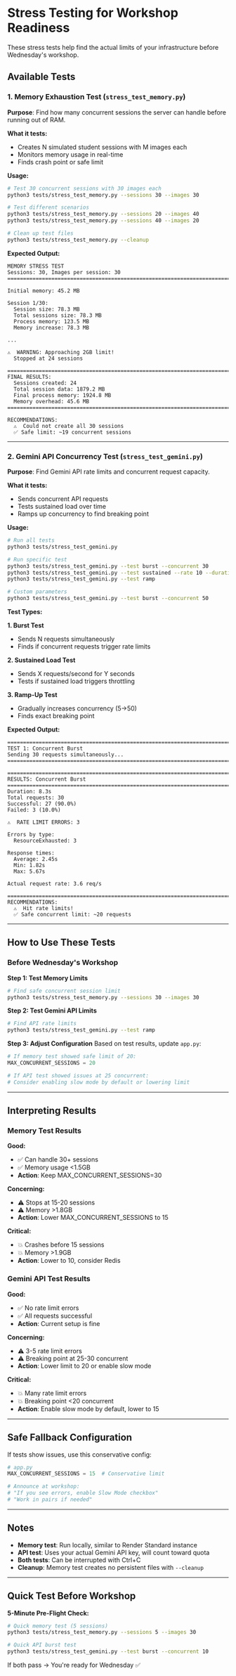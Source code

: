 # Stress Testing for Workshop Readiness

These stress tests help find the actual limits of your infrastructure before Wednesday's workshop.

## Available Tests

### 1. Memory Exhaustion Test (`stress_test_memory.py`)

**Purpose**: Find how many concurrent sessions the server can handle before running out of RAM.

**What it tests:**
- Creates N simulated student sessions with M images each
- Monitors memory usage in real-time
- Finds crash point or safe limit

**Usage:**
```bash
# Test 30 concurrent sessions with 30 images each
python3 tests/stress_test_memory.py --sessions 30 --images 30

# Test different scenarios
python3 tests/stress_test_memory.py --sessions 20 --images 40
python3 tests/stress_test_memory.py --sessions 40 --images 20

# Clean up test files
python3 tests/stress_test_memory.py --cleanup
```

**Expected Output:**
```
MEMORY STRESS TEST
Sessions: 30, Images per session: 30
================================================================================

Initial memory: 45.2 MB

Session 1/30:
  Session size: 78.3 MB
  Total sessions size: 78.3 MB
  Process memory: 123.5 MB
  Memory increase: 78.3 MB

...

⚠️  WARNING: Approaching 2GB limit!
  Stopped at 24 sessions

================================================================================
FINAL RESULTS:
  Sessions created: 24
  Total session data: 1879.2 MB
  Final process memory: 1924.8 MB
  Memory overhead: 45.6 MB
================================================================================

RECOMMENDATIONS:
  ⚠️  Could not create all 30 sessions
  ✅ Safe limit: ~19 concurrent sessions
```

---

### 2. Gemini API Concurrency Test (`stress_test_gemini.py`)

**Purpose**: Find Gemini API rate limits and concurrent request capacity.

**What it tests:**
- Sends concurrent API requests
- Tests sustained load over time
- Ramps up concurrency to find breaking point

**Usage:**
```bash
# Run all tests
python3 tests/stress_test_gemini.py

# Run specific test
python3 tests/stress_test_gemini.py --test burst --concurrent 30
python3 tests/stress_test_gemini.py --test sustained --rate 10 --duration 60
python3 tests/stress_test_gemini.py --test ramp

# Custom parameters
python3 tests/stress_test_gemini.py --test burst --concurrent 50
```

**Test Types:**

**1. Burst Test**
- Sends N requests simultaneously
- Finds if concurrent requests trigger rate limits

**2. Sustained Load Test**
- Sends X requests/second for Y seconds
- Tests if sustained load triggers throttling

**3. Ramp-Up Test**
- Gradually increases concurrency (5→50)
- Finds exact breaking point

**Expected Output:**
```
================================================================================
TEST 1: Concurrent Burst
Sending 30 requests simultaneously...
================================================================================

================================================================================
RESULTS: Concurrent Burst
================================================================================
Duration: 8.3s
Total requests: 30
Successful: 27 (90.0%)
Failed: 3 (10.0%)

⚠️  RATE LIMIT ERRORS: 3

Errors by type:
  ResourceExhausted: 3

Response times:
  Average: 2.45s
  Min: 1.82s
  Max: 5.67s

Actual request rate: 3.6 req/s

================================================================================
RECOMMENDATIONS:
  ⚠️  Hit rate limits!
  ✅ Safe concurrent limit: ~20 requests
```

---

## How to Use These Tests

### Before Wednesday's Workshop

**Step 1: Test Memory Limits**
```bash
# Find safe concurrent session limit
python3 tests/stress_test_memory.py --sessions 30 --images 30
```

**Step 2: Test Gemini API Limits**
```bash
# Find API rate limits
python3 tests/stress_test_gemini.py --test ramp
```

**Step 3: Adjust Configuration**
Based on test results, update `app.py`:
```python
# If memory test showed safe limit of 20:
MAX_CONCURRENT_SESSIONS = 20

# If API test showed issues at 25 concurrent:
# Consider enabling slow mode by default or lowering limit
```

---

## Interpreting Results

### Memory Test Results

**Good:**
- ✅ Can handle 30+ sessions
- ✅ Memory usage <1.5GB
- **Action**: Keep MAX_CONCURRENT_SESSIONS=30

**Concerning:**
- ⚠️  Stops at 15-20 sessions
- ⚠️  Memory >1.8GB
- **Action**: Lower MAX_CONCURRENT_SESSIONS to 15

**Critical:**
- 💥 Crashes before 15 sessions
- 💥 Memory >1.9GB
- **Action**: Lower to 10, consider Redis

### Gemini API Test Results

**Good:**
- ✅ No rate limit errors
- ✅ All requests successful
- **Action**: Current setup is fine

**Concerning:**
- ⚠️  3-5 rate limit errors
- ⚠️  Breaking point at 25-30 concurrent
- **Action**: Lower limit to 20 or enable slow mode

**Critical:**
- 💥 Many rate limit errors
- 💥 Breaking point <20 concurrent
- **Action**: Enable slow mode by default, lower to 15

---

## Safe Fallback Configuration

If tests show issues, use this conservative config:

```python
# app.py
MAX_CONCURRENT_SESSIONS = 15  # Conservative limit

# Announce at workshop:
# "If you see errors, enable Slow Mode checkbox"
# "Work in pairs if needed"
```

---

## Notes

- **Memory test**: Run locally, similar to Render Standard instance
- **API test**: Uses your actual Gemini API key, will count toward quota
- **Both tests**: Can be interrupted with Ctrl+C
- **Cleanup**: Memory test creates no persistent files with `--cleanup`

---

## Quick Test Before Workshop

**5-Minute Pre-Flight Check:**
```bash
# Quick memory test (5 sessions)
python3 tests/stress_test_memory.py --sessions 5 --images 30

# Quick API burst test
python3 tests/stress_test_gemini.py --test burst --concurrent 10
```

If both pass → You're ready for Wednesday ✅
